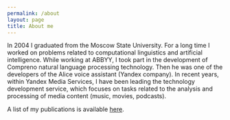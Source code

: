 ```yaml
---
permalink: /about
layout: page
title: About me
---
```


In 2004 I graduated from the Moscow State University. For a long time I worked on problems related to computational linguistics and artificial intelligence. While working at ABBYY, I took part in the development of Compreno natural language processing technology. Then he was one of the developers of the Alice voice assistant (Yandex company). In recent years, within Yandex Media Services, I have been leading the technology development service, which focuses on tasks related to the analysis and processing of media content (music, movies, podcasts).

A list of my publications is available [here](https://www.zotero.org/{{site.zotero_username|cgi_escape|escape}}).
